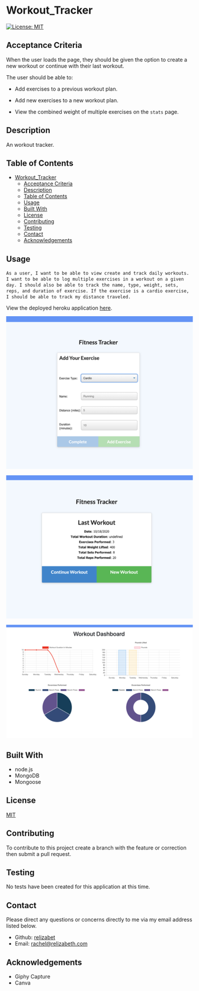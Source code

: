 # Workout_Tracker

[![License: MIT](https://img.shields.io/badge/License-MIT-yellow.svg)](https://opensource.org/licenses/MIT)

## Acceptance Criteria

When the user loads the page, they should be given the option to create a new workout or continue with their last workout.

The user should be able to:

  * Add exercises to a previous workout plan.

  * Add new exercises to a new workout plan.

  * View the combined weight of multiple exercises on the `stats` page.

## Description

An workout tracker.

## Table of Contents

- [Workout_Tracker](#workout_tracker)
  - [Acceptance Criteria](#acceptance-criteria)
  - [Description](#description)
  - [Table of Contents](#table-of-contents)
  - [Usage](#usage)
  - [Built With](#built-with)
  - [License](#license)
  - [Contributing](#contributing)
  - [Testing](#testing)
  - [Contact](#contact)
  - [Acknowledgements](#acknowledgements)

## Usage

```
As a user, I want to be able to view create and track daily workouts. I want to be able to log multiple exercises in a workout on a given day. I should also be able to track the name, type, weight, sets, reps, and duration of exercise. If the exercise is a cardio exercise, I should be able to track my distance traveled.
```

View the deployed heroku application [here](https://hidden-coast-17443.herokuapp.com/).

![Add Exercise](public/assets/add.png)

![Continue Exercise](public/assets/continue.png)

![Dashboard](public/assets/dashboard.png)

## Built With

- node.js
- MongoDB
- Mongoose

## License

[MIT](LICENSE)

## Contributing

To contribute to this project create a branch with the feature or correction then submit a pull request.

## Testing

No tests have been created for this application at this time.

## Contact

Please direct any questions or concerns directly to me via my email address listed below.

- Github: [relizabet](https://github.com/relizabet)
- Email: rachel@relizabeth.com

## Acknowledgements

- Giphy Capture
- Canva